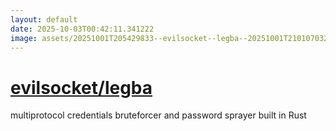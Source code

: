 ```yaml
---
layout: default
date: 2025-10-03T00:42:11.341222
image: assets/20251001T205429833--evilsocket--legba--20251001T210107032--cropped.png
---
```


# [evilsocket/legba](https://github.com/evilsocket/legba)

multiprotocol credentials bruteforcer and password sprayer built in Rust
